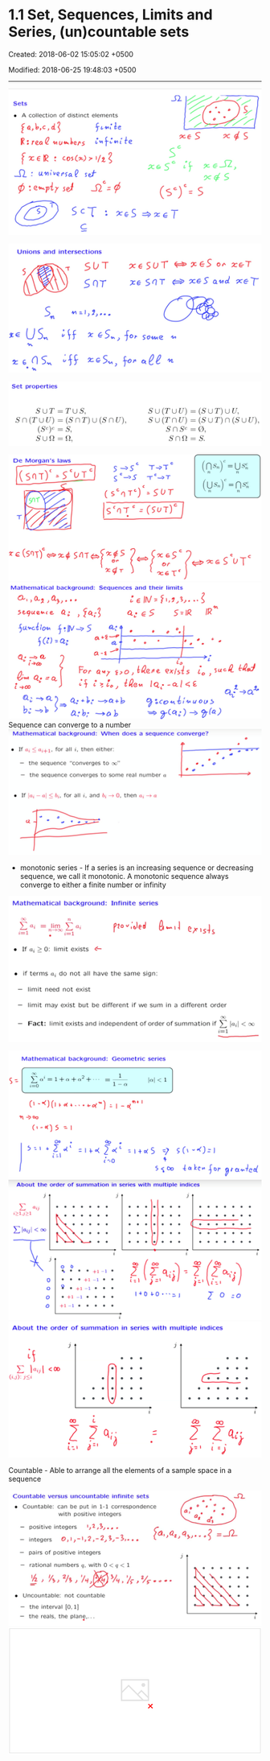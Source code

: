 # 1.1 Set, Sequences, Limits and Series, (un)countable sets

Created: 2018-06-02 15:05:02 +0500

Modified: 2018-06-25 19:48:03 +0500

---

![image](media/Intro-Syllabus_1.1-Set,-Sequences,-Limits-and-Series,-(un)countable-sets-image1.png)

![image](media/Intro-Syllabus_1.1-Set,-Sequences,-Limits-and-Series,-(un)countable-sets-image2.png)

![image](media/Intro-Syllabus_1.1-Set,-Sequences,-Limits-and-Series,-(un)countable-sets-image3.png)

![image](media/Intro-Syllabus_1.1-Set,-Sequences,-Limits-and-Series,-(un)countable-sets-image4.png)
![image](media/Intro-Syllabus_1.1-Set,-Sequences,-Limits-and-Series,-(un)countable-sets-image5.png)
Sequence can converge to a number
![image](media/Intro-Syllabus_1.1-Set,-Sequences,-Limits-and-Series,-(un)countable-sets-image6.png)

- monotonic series - If a series is an increasing sequence or decreasing sequence, we call it monotonic. A monotonic sequence always converge to either a finite number or infinity

![image](media/Intro-Syllabus_1.1-Set,-Sequences,-Limits-and-Series,-(un)countable-sets-image7.png)

![image](media/Intro-Syllabus_1.1-Set,-Sequences,-Limits-and-Series,-(un)countable-sets-image8.png)
![image](media/Intro-Syllabus_1.1-Set,-Sequences,-Limits-and-Series,-(un)countable-sets-image9.png)
![image](media/Intro-Syllabus_1.1-Set,-Sequences,-Limits-and-Series,-(un)countable-sets-image10.png)

Countable - Able to arrange all the elements of a sample space in a sequence

![image](media/Intro-Syllabus_1.1-Set,-Sequences,-Limits-and-Series,-(un)countable-sets-image11.png)
![image](media/Intro-Syllabus_1.1-Set,-Sequences,-Limits-and-Series,-(un)countable-sets-image12.png)
